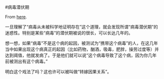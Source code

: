 #病毒潜伏期

From [here](https://yinwang1.substack.com/p/340).

一旦理解了“病毒从未被科学地证明存在”这个道理，就会发现所谓“病毒潜伏期”的迷惑性。特别是某些“病毒”的潜伏期被说的很长，可以长达几年的。

想一想，如果“病毒”不是这个病的起因，被测试为“携带这个病毒”的人，在这几年当中如果出现这个病真正的起因（比如药物，酗酒，吸毒，肥胖，操劳过度等）并达到阈值，他就发病了。于是他们就可以说“这个病毒导致了这个病，因为你几年前被测出有这个病毒。”

明白这个戏法了吗？这也许可以被叫做“转嫁因果关系”。
